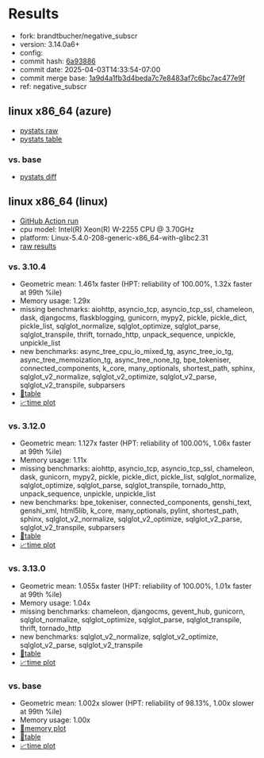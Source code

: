 # Results

- fork: brandtbucher/negative_subscr
- version: 3.14.0a6+
- config: 
- commit hash: [6a93886](https://github.com/brandtbucher/cpython/commit/6a93886)
- commit date: 2025-04-03T14:33:54-07:00
- commit merge base: [1a9d4a1fb3d4beda7c7e8483af7c6bc7ac477e9f](https://github.com/python/cpython/commit/1a9d4a1fb3d4beda7c7e8483af7c6bc7ac477e9f)
- ref: negative_subscr

## linux x86_64 (azure)

- [pystats raw](bm-20250403-azure-x86_64-brandtbucher-negative_subscr-3.14.0a6%2B-6a93886-pystats.json)
- [pystats table](bm-20250403-azure-x86_64-brandtbucher-negative_subscr-3.14.0a6%2B-6a93886-pystats.md)

### vs. base

- [pystats diff](bm-20250403-azure-x86_64-brandtbucher-negative_subscr-3.14.0a6%2B-6a93886-pystats-vs-base.md)

## linux x86_64 (linux)

- [GitHub Action run](https://github.com/faster-cpython/benchmarking/actions/runs/14253336921)
- cpu model: Intel(R) Xeon(R) W-2255 CPU @ 3.70GHz
- platform: Linux-5.4.0-208-generic-x86_64-with-glibc2.31
- [raw results](bm-20250403-linux-x86_64-brandtbucher-negative_subscr-3.14.0a6%2B-6a93886.json)

### vs. 3.10.4

- Geometric mean: 1.461x faster (HPT: reliability of 100.00%, 1.32x faster at 99th %ile)
- Memory usage: 1.29x
- missing benchmarks: aiohttp, asyncio_tcp, asyncio_tcp_ssl, chameleon, dask, djangocms, flaskblogging, gunicorn, mypy2, pickle, pickle_dict, pickle_list, sqlglot_normalize, sqlglot_optimize, sqlglot_parse, sqlglot_transpile, thrift, tornado_http, unpack_sequence, unpickle, unpickle_list
- new benchmarks: async_tree_cpu_io_mixed_tg, async_tree_io_tg, async_tree_memoization_tg, async_tree_none_tg, bpe_tokeniser, connected_components, k_core, many_optionals, shortest_path, sphinx, sqlglot_v2_normalize, sqlglot_v2_optimize, sqlglot_v2_parse, sqlglot_v2_transpile, subparsers
- [📄table](bm-20250403-linux-x86_64-brandtbucher-negative_subscr-3.14.0a6%2B-6a93886-vs-3.10.4.md)
- [📈time plot](bm-20250403-linux-x86_64-brandtbucher-negative_subscr-3.14.0a6%2B-6a93886-vs-3.10.4.svg)

### vs. 3.12.0

- Geometric mean: 1.127x faster (HPT: reliability of 100.00%, 1.06x faster at 99th %ile)
- Memory usage: 1.11x
- missing benchmarks: aiohttp, asyncio_tcp, asyncio_tcp_ssl, chameleon, dask, gunicorn, mypy2, pickle, pickle_dict, pickle_list, sqlglot_normalize, sqlglot_optimize, sqlglot_parse, sqlglot_transpile, tornado_http, unpack_sequence, unpickle, unpickle_list
- new benchmarks: bpe_tokeniser, connected_components, genshi_text, genshi_xml, html5lib, k_core, many_optionals, pylint, shortest_path, sphinx, sqlglot_v2_normalize, sqlglot_v2_optimize, sqlglot_v2_parse, sqlglot_v2_transpile, subparsers
- [📄table](bm-20250403-linux-x86_64-brandtbucher-negative_subscr-3.14.0a6%2B-6a93886-vs-3.12.0.md)
- [📈time plot](bm-20250403-linux-x86_64-brandtbucher-negative_subscr-3.14.0a6%2B-6a93886-vs-3.12.0.svg)

### vs. 3.13.0

- Geometric mean: 1.055x faster (HPT: reliability of 100.00%, 1.01x faster at 99th %ile)
- Memory usage: 1.04x
- missing benchmarks: chameleon, djangocms, gevent_hub, gunicorn, sqlglot_normalize, sqlglot_optimize, sqlglot_parse, sqlglot_transpile, thrift, tornado_http
- new benchmarks: sqlglot_v2_normalize, sqlglot_v2_optimize, sqlglot_v2_parse, sqlglot_v2_transpile
- [📄table](bm-20250403-linux-x86_64-brandtbucher-negative_subscr-3.14.0a6%2B-6a93886-vs-3.13.0.md)
- [📈time plot](bm-20250403-linux-x86_64-brandtbucher-negative_subscr-3.14.0a6%2B-6a93886-vs-3.13.0.svg)

### vs. base

- Geometric mean: 1.002x slower (HPT: reliability of 98.13%, 1.00x slower at 99th %ile)
- Memory usage: 1.00x
- [🧠memory plot](bm-20250403-linux-x86_64-brandtbucher-negative_subscr-3.14.0a6%2B-6a93886-vs-base-mem.svg)
- [📄table](bm-20250403-linux-x86_64-brandtbucher-negative_subscr-3.14.0a6%2B-6a93886-vs-base.md)
- [📈time plot](bm-20250403-linux-x86_64-brandtbucher-negative_subscr-3.14.0a6%2B-6a93886-vs-base.svg)

